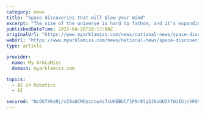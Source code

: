 ```yaml
---
category: news
title: "Space discoveries that will blow your mind"
excerpt: "The size of the universe is hard to fathom, and it’s expanding even faster than scientists originally thought. While humans will never map out the entirety of space, that doesn’t stop them from"
publishedDateTime: 2022-04-26T20:17:00Z
originalUrl: "https://www.myarklamiss.com/news/national-news/space-discoveries-that-will-blow-your-mind/"
webUrl: "https://www.myarklamiss.com/news/national-news/space-discoveries-that-will-blow-your-mind/"
type: article

provider:
  name: My ArkLaMiss
  domain: myarklamiss.com

topics:
  - AI in Robotics
  - AI

secured: "NcOO7XRxNj/sI0q6CMOyzotw4s7xUKEBblf1P9r8lg2JNvUU3YfWiIbjnVPdSibGflHI4q7S93l0HGxcI/ej4k5EKVBU4AhpA/IAsE5BarGlXL0noRHknIZUBI93oBa05rtOKh2zyyUevdD74lt9aevRhcTliGcwhIsULRY6lWFsn70z49YBd9jgviw/YVlOozxDEwiW237/0FBTtSaUesaW7jsV9k9lv9qLFzXIxeUtYCmfmAu+qWmYiEa8PJ9avDZzWKNNpKOm2Ot5bLuOlgi4cyBifXOr4FarlZg3LLfSCjK+cw4e0FVP1govJ5eqDO9kl/zcZM2rIYtdjJv5FNipbi7nQD+PHOUIJ1eFVbE=;N05br8O3Wx7d1c3w7l6ZSw=="
---
```


